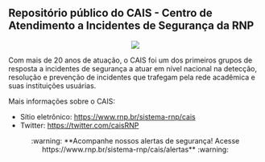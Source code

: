 ## Repositório público do CAIS - Centro de Atendimento a Incidentes de Segurança da RNP

<p align="center">
  <img src="https://www.rnp.br/arquivos/2019-05/u5897.png">
</p>

Com mais de 20 anos de atuação, o CAIS foi um dos primeiros grupos de resposta a incidentes de segurança a atuar em nível nacional na detecção, resolução e prevenção de incidentes que trafegam pela rede acadêmica e suas instituições usuárias.

Mais informações sobre o CAIS:
* Sítio eletrônico: https://www.rnp.br/sistema-rnp/cais
* Twitter: https://twitter.com/caisRNP

<p align="center">
  :warning: **Acompanhe nossos alertas de segurança! Acesse https://www.rnp.br/sistema-rnp/cais/alertas** :warning:
</p>
